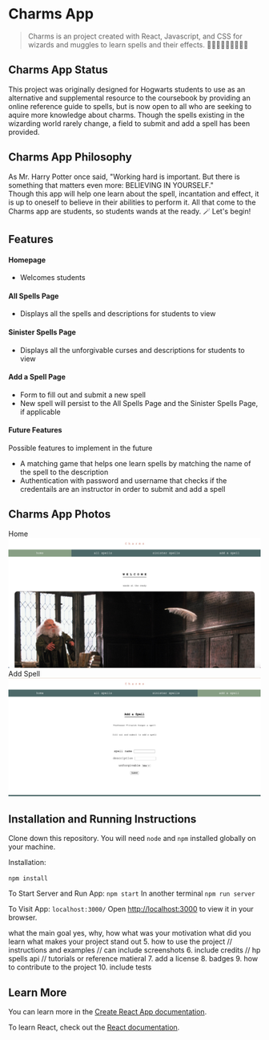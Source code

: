 # Charms App
>Charms is an project created with React, Javascript, and CSS for wizards and muggles to learn spells and their effects. 🧙🏻‍♀️🧙🏽🧙🏿‍♂️💫

## Charms App Status
This project was originally designed for Hogwarts students to use as an alternative and supplemental resource to the coursebook by providing an online reference guide to spells, but is now open to all who are seeking to aquire more knowledge about charms. Though the spells existing in the wizarding world rarely change, a field to submit and add a spell has been provided.

## Charms App Philosophy
As Mr. Harry Potter once said, "Working hard is important. But there is something that matters even more: BELIEVING IN YOURSELF." 
<br />
Though this app will help one learn about the spell, incantation and effect, it is up to oneself to believe in their abilities to perform it. All that come to the Charms app are students, so students wands at the ready. 🪄 Let's begin! 


## Features
#### Homepage
* Welcomes students
#### All Spells Page
* Displays all the spells and descriptions for students to view
#### Sinister Spells Page
* Displays all the unforgivable curses and descriptions for students to view
#### Add a Spell Page
* Form to fill out and submit a new spell
* New spell will persist to the All Spells Page and the Sinister Spells Page, if applicable 
#### Future Features
Possible features to implement in the future
* A matching game that helps one learn spells by matching the name of the spell to the description 
* Authentication with password and username that checks if the credentails are an instructor in order to submit and add a spell 

## Charms App Photos
Home
<img src="/public/homepageimage.png" alt="home page image" style="borderImage: linear-gradient(#bbbcbc, #c5c6c7) 30;"/>
Add Spell
<img src="/public/addspellpageimage.png" alt="add spell page image" style="border-image: linear-gradient(#bbbcbc, #c5c6c7) 30;"/>


## Installation and Running Instructions
Clone down this repository. You will need ```node``` and ```npm``` installed globally on your machine.

Installation:

``npm install``

To Start Server and Run App:
``npm start``
In another terminal
``npm run server``

To Visit App:
``localhost:3000/``
Open [http://localhost:3000](http://localhost:3000) to view it in your browser.





what the main goal yes, why, how
what was your motivation
what did you learn
what makes your project stand out
5. how to use the project // instructions and examples // can include screenshots
6. include credits // hp spells api // tutorials or reference matieral
7. add a license 
8. badges 
9. how to contribute to the project
10. include tests


## Learn More

You can learn more in the [Create React App documentation](https://facebook.github.io/create-react-app/docs/getting-started).

To learn React, check out the [React documentation](https://reactjs.org/).